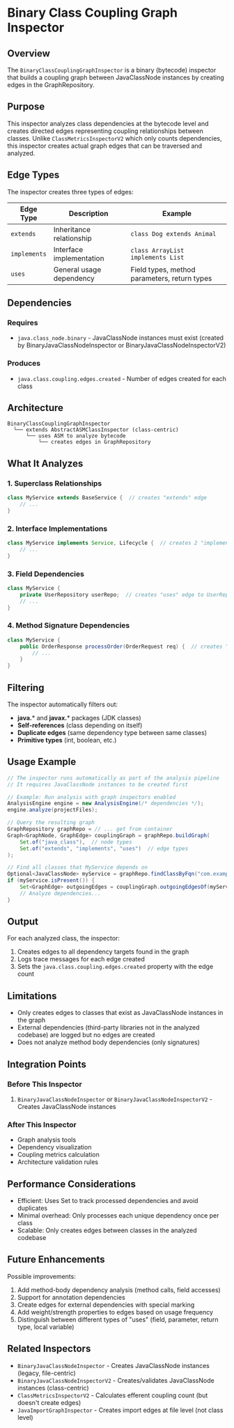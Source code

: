 # Binary Class Coupling Graph Inspector

## Overview

The `BinaryClassCouplingGraphInspector` is a binary (bytecode) inspector that builds a coupling graph between JavaClassNode instances by creating edges in the GraphRepository.

## Purpose

This inspector analyzes class dependencies at the bytecode level and creates directed edges representing coupling relationships between classes. Unlike `ClassMetricsInspectorV2` which only counts dependencies, this inspector creates actual graph edges that can be traversed and analyzed.

## Edge Types

The inspector creates three types of edges:

| Edge Type | Description | Example |
|-----------|-------------|---------|
| `extends` | Inheritance relationship | `class Dog extends Animal` |
| `implements` | Interface implementation | `class ArrayList implements List` |
| `uses` | General usage dependency | Field types, method parameters, return types |

## Dependencies

### Requires
- `java.class_node.binary` - JavaClassNode instances must exist (created by BinaryJavaClassNodeInspector or BinaryJavaClassNodeInspectorV2)

### Produces
- `java.class.coupling.edges.created` - Number of edges created for each class

## Architecture

```
BinaryClassCouplingGraphInspector
  └── extends AbstractASMClassInspector (class-centric)
      └── uses ASM to analyze bytecode
          └── creates edges in GraphRepository
```

## What It Analyzes

### 1. Superclass Relationships
```java
class MyService extends BaseService {  // creates "extends" edge
    // ...
}
```

### 2. Interface Implementations
```java
class MyService implements Service, Lifecycle {  // creates 2 "implements" edges
    // ...
}
```

### 3. Field Dependencies
```java
class MyService {
    private UserRepository userRepo;  // creates "uses" edge to UserRepository
    // ...
}
```

### 4. Method Signature Dependencies
```java
class MyService {
    public OrderResponse processOrder(OrderRequest req) {  // creates "uses" edges to OrderRequest and OrderResponse
        // ...
    }
}
```

## Filtering

The inspector automatically filters out:
- **java.*** and **javax.*** packages (JDK classes)
- **Self-references** (class depending on itself)
- **Duplicate edges** (same dependency type between same classes)
- **Primitive types** (int, boolean, etc.)

## Usage Example

```java
// The inspector runs automatically as part of the analysis pipeline
// It requires JavaClassNode instances to be created first

// Example: Run analysis with graph inspectors enabled
AnalysisEngine engine = new AnalysisEngine(/* dependencies */);
engine.analyze(projectFiles);

// Query the resulting graph
GraphRepository graphRepo = // ... get from container
Graph<GraphNode, GraphEdge> couplingGraph = graphRepo.buildGraph(
    Set.of("java_class"),  // node types
    Set.of("extends", "implements", "uses")  // edge types
);

// Find all classes that MyService depends on
Optional<JavaClassNode> myService = graphRepo.findClassByFqn("com.example.MyService");
if (myService.isPresent()) {
    Set<GraphEdge> outgoingEdges = couplingGraph.outgoingEdgesOf(myService.get());
    // Analyze dependencies...
}
```

## Output

For each analyzed class, the inspector:
1. Creates edges to all dependency targets found in the graph
2. Logs trace messages for each edge created
3. Sets the `java.class.coupling.edges.created` property with the edge count

## Limitations

- Only creates edges to classes that exist as JavaClassNode instances in the graph
- External dependencies (third-party libraries not in the analyzed codebase) are logged but no edges are created
- Does not analyze method body dependencies (only signatures)

## Integration Points

### Before This Inspector
1. `BinaryJavaClassNodeInspector` or `BinaryJavaClassNodeInspectorV2` - Creates JavaClassNode instances

### After This Inspector
- Graph analysis tools
- Dependency visualization
- Coupling metrics calculation
- Architecture validation rules

## Performance Considerations

- Efficient: Uses Set to track processed dependencies and avoid duplicates
- Minimal overhead: Only processes each unique dependency once per class
- Scalable: Only creates edges between classes in the analyzed codebase

## Future Enhancements

Possible improvements:
1. Add method-body dependency analysis (method calls, field accesses)
2. Support for annotation dependencies
3. Create edges for external dependencies with special marking
4. Add weight/strength properties to edges based on usage frequency
5. Distinguish between different types of "uses" (field, parameter, return type, local variable)

## Related Inspectors

- `BinaryJavaClassNodeInspector` - Creates JavaClassNode instances (legacy, file-centric)
- `BinaryJavaClassNodeInspectorV2` - Creates/validates JavaClassNode instances (class-centric)
- `ClassMetricsInspectorV2` - Calculates efferent coupling count (but doesn't create edges)
- `JavaImportGraphInspector` - Creates import edges at file level (not class level)
